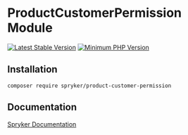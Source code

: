 # ProductCustomerPermission Module
[![Latest Stable Version](https://poser.pugx.org/spryker/product-customer-permission/v/stable.svg)](https://packagist.org/packages/spryker/product-customer-permission)
[![Minimum PHP Version](https://img.shields.io/badge/php-%3E%3D%208.2-8892BF.svg)](https://php.net/)

## Installation

```
composer require spryker/product-customer-permission
```

## Documentation

[Spryker Documentation](https://docs.spryker.com)
